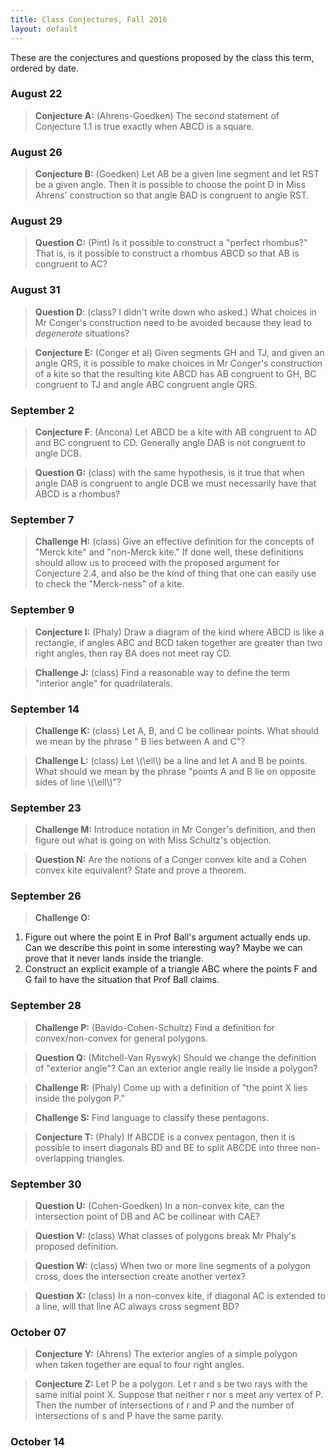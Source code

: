 ```yaml
---
title: Class Conjectures, Fall 2016
layout: default
---
```


These are the conjectures and questions proposed by the class this term,
ordered by date.

### August 22

> **Conjecture A:** (Ahrens-Goedken) The second statement of Conjecture 1.1 is
> true exactly when ABCD is a square.

### August 26

> **Conjecture B:** (Goedken) Let AB be a given line segment and let RST be a given
> angle. Then it is possible to choose the point D in Miss Ahrens' construction so
> that angle BAD is congruent to angle RST.

### August 29

> **Question C:** (Pint) Is it possible to construct a "perfect rhombus?" That is,
> is it possible to construct a rhombus ABCD so that AB is congruent to AC?

### August 31

> **Question D**: (class? I didn't write down who asked.) What choices in Mr Conger's
> construction need to be avoided because they lead to _degenerate_ situations?

> **Conjecture E:** (Conger et al) Given segments GH and TJ, and given an angle QRS,
it is possible to make choices in Mr Conger's construction of a kite so that the
resulting kite ABCD has AB congruent to GH, BC congruent to TJ and angle ABC congruent
angle QRS.

### September 2

> **Conjecture F**: (Ancona) Let ABCD be a kite with AB congruent to AD and BC congruent
to CD. Generally angle DAB is not congruent to angle DCB.


> **Question G:** (class) with the same hypothesis, is it true that when angle DAB is
congruent to angle DCB we must necessarily have that ABCD is a rhombus?

### September 7

> **Challenge H:** (class) Give an effective definition for the concepts of
> "Merck kite" and "non-Merck kite." If done well, these definitions should
> allow us to proceed with the proposed argument for Conjecture 2.4, and also be
> the kind of thing that one can easily use to check the "Merck-ness" of a kite.

### September 9

> **Conjecture I:** (Phaly) Draw a diagram of the kind where ABCD is like a rectangle,
if angles ABC and BCD taken together
are greater than two right angles, then ray BA does not meet ray CD.


> **Challenge J:** (class) Find a reasonable way to define the term "interior angle"
for quadrilaterals.

### September 14

> **Challenge K:** (class) Let A, B, and C be collinear points. What should we
mean by the phrase " B lies between A and C"?

> **Challenge L:** (class) Let \\(\ell\\) be a line and let A and B be points.
What should  we mean by the phrase "points A and B lie on opposite sides of
line \\(\ell\\)"?

### September 23

> **Challenge M:** Introduce notation in Mr Conger's definition, and then figure out
what is going on with Miss Schultz's objection.

> **Question N:** Are the notions of a Conger convex kite and a Cohen convex kite
equivalent? State and prove a theorem.

### September 26

> **Challenge O:**
  1. Figure out where the point E in Prof Ball's argument actually ends up.
  Can we describe this point in some interesting way? Maybe we can prove that
  it never lands inside the triangle.
  2. Construct an explicit example of a triangle ABC where the points F and G
  fail to have the situation that Prof Ball claims.



### September 28

> **Challenge P:** (Bavido-Cohen-Schultz) Find a definition for convex/non-convex for
general polygons.

> **Question Q:** (Mitchell-Van Ryswyk) Should we change the definition of "exterior angle"?
Can an exterior angle really lie inside a polygon?

> **Challenge R:** (Phaly) Come up with a definition of "the point X lies inside the polygon P."

> **Challenge S:** Find language to classify these pentagons.

> **Conjecture T:** (Phaly) If ABCDE is a convex pentagon, then it is possible to insert
diagonals BD and BE to split ABCDE into three non-overlapping triangles.

### September 30

> **Question U:** (Cohen-Goedken) In a non-convex kite, can the intersection
point of DB and AC be collinear with CAE?

> **Question V:** (class) What classes of polygons break Mr Phaly's proposed
definition.

> **Question W:** (class) When two or more line segments of a polygon cross,
does the intersection create another vertex?

> **Question X:** (class) In a non-convex kite, if diagonal AC is extended to a
line, will that line AC always cross segment BD?


### October 07

> **Conjecture Y:** (Ahrens) The exterior angles of a simple polygon  
when taken together are equal to four right angles.

> **Conjecture Z:** Let P be a polygon. Let r and s be two rays with the same initial
point X. Suppose that neither r nor s meet any vertex of P. Then the number of intersections
of r and P and the number of intersections of s and P have the same parity.

### October 14
